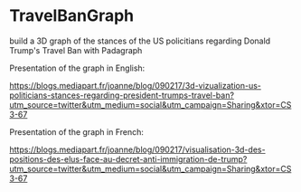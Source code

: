 # TravelBanGraph
build a 3D graph of the stances of the US policitians regarding Donald Trump's Travel Ban with Padagraph

Presentation of the graph in English:

https://blogs.mediapart.fr/joanne/blog/090217/3d-vizualization-us-politicians-stances-regarding-president-trumps-travel-ban?utm_source=twitter&utm_medium=social&utm_campaign=Sharing&xtor=CS3-67


Presentation of the graph in French:

https://blogs.mediapart.fr/joanne/blog/090217/visualisation-3d-des-positions-des-elus-face-au-decret-anti-immigration-de-trump?utm_source=twitter&utm_medium=social&utm_campaign=Sharing&xtor=CS3-67
